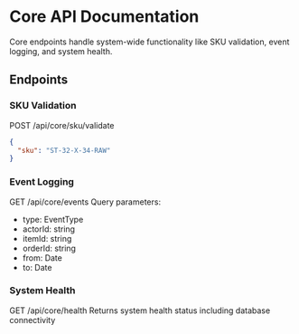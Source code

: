 # Core API Documentation

Core endpoints handle system-wide functionality like SKU validation, event logging, and system health.

## Endpoints

### SKU Validation
POST /api/core/sku/validate
```json
{
  "sku": "ST-32-X-34-RAW"
}
```

### Event Logging
GET /api/core/events
Query parameters:
- type: EventType
- actorId: string
- itemId: string
- orderId: string
- from: Date
- to: Date

### System Health
GET /api/core/health
Returns system health status including database connectivity 